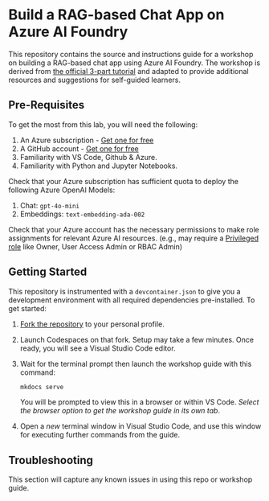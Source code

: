 # Build a RAG-based Chat App on Azure AI Foundry

This repository contains the source and instructions guide for a workshop on building a RAG-based chat app using Azure AI Foundry. The workshop is derived from [the official 3-part tutorial](https://learn.microsoft.com/azure/ai-studio/tutorials/copilot-sdk-create-resources) and adapted to provide additional resources and suggestions for self-guided learners.


## Pre-Requisites

To get the most from this lab, you will need the following:

1. An Azure subscription - [Get one for free](https://aka.ms/azure/free)
1. A GitHub account - [Get one for free](https://github.com/signup)
1. Familiarity with VS Code, Github & Azure.
1. Familiarity with Python and Jupyter Notebooks.


Check that your Azure subscription has sufficient quota to deploy the following Azure OpenAI Models: 
1. Chat: `gpt-4o-mini` 
1. Embeddings: `text-embedding-ada-002`

Check that your Azure account has the necessary permissions to make role assignments for relevant Azure AI resources. (e.g., may require a [Privileged role](https://learn.microsoft.com/azure/role-based-access-control/built-in-roles#user-access-administrator) like Owner, User Access Admin or RBAC Admin)


## Getting Started

This repository is instrumented with a `devcontainer.json` to give you a development environment with all required dependencies pre-installed. To get started:

1. [Fork the repository](https://github.com/nitya/azure-ai-rag-workshop) to your personal profile.

1. Launch Codespaces on that fork.
    Setup may take a few minutes. Once ready, you will see a Visual Studio Code editor. 

1. Wait for the terminal prompt then launch the workshop guide with this command:

    ```bash
    mkdocs serve
    ```
    You will be prompted to view this in a browser or within VS Code. _Select the browser option to get the workshop guide in its own tab_.

1. Open a _new_ terminal window in Visual Studio Code, and use this window for executing further commands from the guide.


## Troubleshooting

This section will capture any known issues in using this repo or workshop guide.
